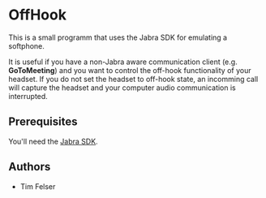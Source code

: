 # OffHook

This is a small programm that uses the Jabra SDK for emulating a softphone.

It is useful if you have a non-Jabra aware communication client (e.g. **GoToMeeting**) and you want to control the off-hook functionality of your headset.
If you do not set the headset to off-hook state, an incomming call will capture the headset and your computer audio communication is interrupted.

## Prerequisites

You'll need the [Jabra SDK](https://developer.jabra.com/site/global/sdks/windows/index.gsp).


## Authors

* Tim Felser
